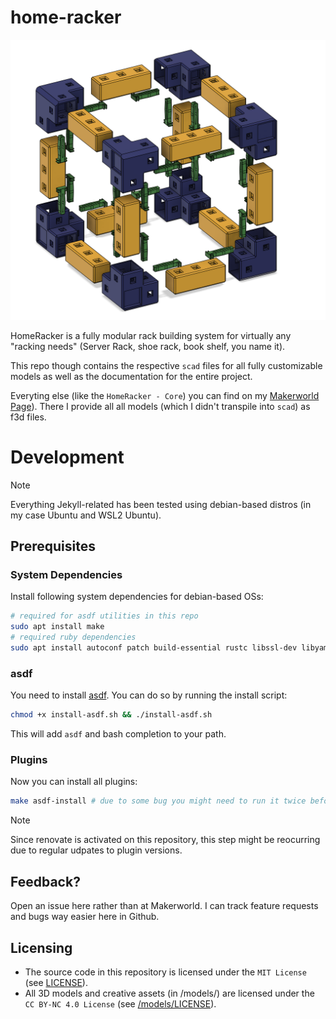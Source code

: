 # home-racker

![HomeRacker Assembly](./img/assembly_basics_4.png)

HomeRacker is a fully modular rack building system for virtually any "racking needs" (Server Rack, shoe rack, book shelf, you name it).

This repo though contains the respective `scad` files for all fully customizable models as well as the documentation for the entire project.

Everyting else (like the `HomeRacker - Core`) you can find on my [Makerworld Page](https://makerworld.com/en/@kellervater)). There I provide all all models (which I didn't transpile into `scad`) as f3d files.

# Development

>[!NOTE]
> Everything Jekyll-related has been tested using debian-based distros (in my case Ubuntu and WSL2 Ubuntu).

## Prerequisites
### System Dependencies
Install following system dependencies for debian-based OSs:
```bash
# required for asdf utilities in this repo
sudo apt install make
# required ruby dependencies
sudo apt install autoconf patch build-essential rustc libssl-dev libyaml-dev libreadline6-dev zlib1g-dev libgmp-dev libncurses5-dev libffi-dev libgdbm6 libgdbm-dev libdb-dev uuid-dev
```
### asdf
You need to install [asdf](https://asdf-vm.com/guide/getting-started.html). You can do so by running the install script:
```bash
chmod +x install-asdf.sh && ./install-asdf.sh
```
This will add `asdf` and bash completion to your path.

### Plugins
Now you can install all plugins:
```bash
make asdf-install # due to some bug you might need to run it twice before it works
```
> [!NOTE]
> Since renovate is activated on this repository, this step might be reocurring due to regular udpates to plugin versions.

## Feedback?
Open an issue here rather than at Makerworld. I can track feature requests and bugs way easier here in Github.


## Licensing
* The source code in this repository is licensed under the `MIT License` (see [LICENSE](./LICENSE)).
* All 3D models and creative assets (in /models/) are licensed under the `CC BY-NC 4.0 License` (see [/models/LICENSE](./models/LICENSE)).
